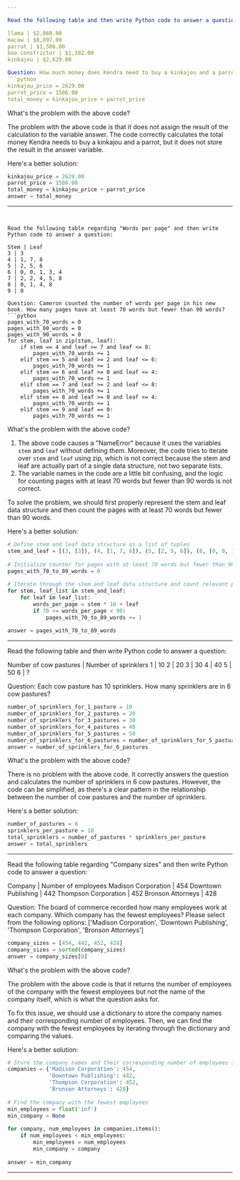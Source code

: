 ```yaml
---

Read the following table and then write Python code to answer a question:

llama | $2,860.00
macaw | $8,897.00
parrot | $1,586.00
boa constrictor | $1,382.00
kinkajou | $2,629.00

Question: How much money does Kendra need to buy a kinkajou and a parrot?
```python
kinkajou_price = 2629.00
parrot_price = 1586.00
total_money = kinkajou_price + parrot_price
```

What's the problem with the above code?

The problem with the above code is that it does not assign the result of the calculation to the variable answer. The code correctly calculates the total money Kendra needs to buy a kinkajou and a parrot, but it does not store the result in the answer variable.

Here's a better solution:
```python
kinkajou_price = 2629.00  
parrot_price = 1586.00  
total_money = kinkajou_price + parrot_price  
answer = total_money  
```

---
```


Read the following table regarding "Words per page" and then write Python code to answer a question:

Stem | Leaf 
3 | 3
4 | 1, 7, 8
5 | 2, 5, 6
6 | 0, 0, 1, 3, 4
7 | 2, 2, 4, 5, 8
8 | 0, 1, 4, 8
9 | 0

Question: Cameron counted the number of words per page in his new book. How many pages have at least 70 words but fewer than 90 words?
```python
pages_with_70_words = 0
pages_with_80_words = 0
pages_with_90_words = 0
for stem, leaf in zip(stem, leaf):
    if stem == 4 and leaf >= 7 and leaf <= 8:
        pages_with_70_words += 1
    elif stem == 5 and leaf >= 2 and leaf <= 6:
        pages_with_70_words += 1
    elif stem == 6 and leaf >= 0 and leaf <= 4:
        pages_with_70_words += 1
    elif stem == 7 and leaf >= 2 and leaf <= 8:
        pages_with_70_words += 1
    elif stem == 8 and leaf >= 0 and leaf <= 4:
        pages_with_70_words += 1
    elif stem == 9 and leaf == 0:
        pages_with_70_words += 1
```

What's the problem with the above code?

1. The above code causes a "NameError" because it uses the variables `stem` and `leaf` without defining them. Moreover, the code tries to iterate over `stem` and `leaf` using zip, which is not correct because the stem and leaf are actually part of a single data structure, not two separate lists.
2. The variable names in the code are a little bit confusing, and the logic for counting pages with at least 70 words but fewer than 90 words is not correct.

To solve the problem, we should first properly represent the stem and leaf data structure and then count the pages with at least 70 words but fewer than 90 words.

Here's a better solution:
```python
# Define stem and leaf data structure as a list of tuples  
stem_and_leaf = [(3, [3]), (4, [1, 7, 8]), (5, [2, 5, 6]), (6, [0, 0, 1, 3, 4]), (7, [2, 2, 4, 5, 8]), (8, [0, 1, 4, 8]), (9, [0])]  
  
# Initialize counter for pages with at least 70 words but fewer than 90 words  
pages_with_70_to_89_words = 0  
  
# Iterate through the stem and leaf data structure and count relevant pages  
for stem, leaf_list in stem_and_leaf:  
    for leaf in leaf_list:  
        words_per_page = stem * 10 + leaf  
        if 70 <= words_per_page < 90:  
            pages_with_70_to_89_words += 1  
  
answer = pages_with_70_to_89_words  
```

---

Read the following table and then write Python code to answer a question:

Number of cow pastures | Number of sprinklers
1 | 10
2 | 20
3 | 30
4 | 40
5 | 50
6 | ?

Question: Each cow pasture has 10 sprinklers. How many sprinklers are in 6 cow pastures?
```python
number_of_sprinklers_for_1_pasture = 10
number_of_sprinklers_for_2_pastures = 20
number_of_sprinklers_for_3_pastures = 30
number_of_sprinklers_for_4_pastures = 40
number_of_sprinklers_for_5_pastures = 50
number_of_sprinklers_for_6_pastures = number_of_sprinklers_for_5_pastures + number_of_sprinklers_for_1_pasture
answer = number_of_sprinklers_for_6_pastures
```

What's the problem with the above code?

There is no problem with the above code. It correctly answers the question and calculates the number of sprinklers in 6 cow pastures. However, the code can be simplified, as there's a clear pattern in the relationship between the number of cow pastures and the number of sprinklers.

Here's a better solution:
```python
number_of_pastures = 6  
sprinklers_per_pasture = 10  
total_sprinklers = number_of_pastures * sprinklers_per_pasture  
answer = total_sprinklers  
```

---

Read the following table regarding "Company sizes" and then write Python code to answer a question:

Company | Number of employees
Madison Corporation | 454
Downtown Publishing | 442
Thompson Corporation | 452
Bronson Attorneys | 428

Question: The board of commerce recorded how many employees work at each company. Which company has the fewest employees? Please select from the following options: ['Madison Corporation', 'Downtown Publishing', 'Thompson Corporation', 'Bronson Attorneys']
```python
company_sizes = [454, 442, 452, 428]
company_sizes = sorted(company_sizes)
answer = company_sizes[0]
```

What's the problem with the above code?

The problem with the above code is that it returns the number of employees of the company with the fewest employees but not the name of the company itself, which is what the question asks for.

To fix this issue, we should use a dictionary to store the company names and their corresponding number of employees. Then, we can find the company with the fewest employees by iterating through the dictionary and comparing the values.

Here's a better solution:
```python
# Store the company names and their corresponding number of employees in a dictionary  
companies = {'Madison Corporation': 454,  
             'Downtown Publishing': 442,  
             'Thompson Corporation': 452,  
             'Bronson Attorneys': 428}  
  
# Find the company with the fewest employees  
min_employees = float('inf')  
min_company = None  
  
for company, num_employees in companies.items():  
    if num_employees < min_employees:  
        min_employees = num_employees  
        min_company = company  
  
answer = min_company  
```
---